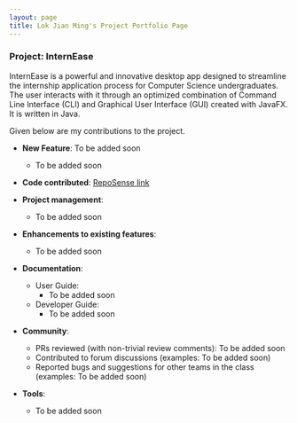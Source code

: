 ```yaml
---
layout: page
title: Lok Jian Ming's Project Portfolio Page
---
```


### Project: InternEase

InternEase is a powerful and innovative desktop app designed to streamline the internship application process for Computer Science undergraduates. The user interacts with it through an optimized combination of Command Line Interface (CLI) and Graphical User Interface (GUI) created with JavaFX. It is written in Java.

Given below are my contributions to the project.

* **New Feature**: To be added soon
    * To be added soon

* **Code contributed**: [RepoSense link](https://nus-cs2103-ay2223s2.github.io/tp-dashboard/?search=jianminglok&breakdown=true)

* **Project management**:
    * To be added soon

* **Enhancements to existing features**:
    * To be added soon

* **Documentation**:
    * User Guide:
        * To be added soon
    * Developer Guide:
        * To be added soon

* **Community**:
    * PRs reviewed (with non-trivial review comments): To be added soon
    * Contributed to forum discussions (examples: To be added soon)
    * Reported bugs and suggestions for other teams in the class (examples: To be added soon)

* **Tools**:
    * To be added soon

